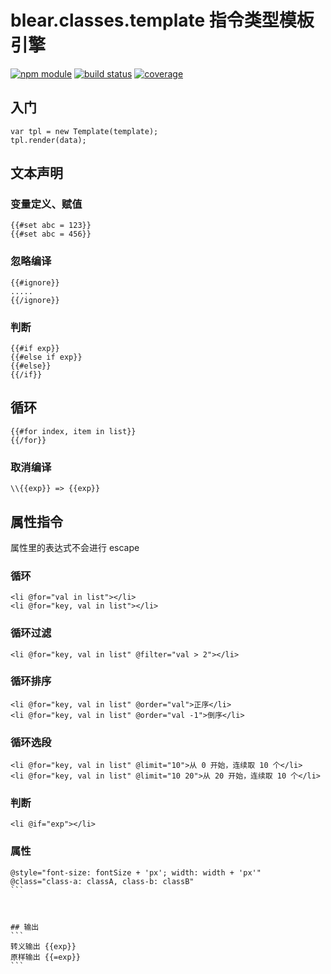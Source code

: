# blear.classes.template 指令类型模板引擎

[![npm module][npm-img]][npm-url]
[![build status][travis-img]][travis-url]
[![coverage][coveralls-img]][coveralls-url]

[travis-img]: https://img.shields.io/travis/blearjs/blear.classes.template/master.svg?style=flat-square
[travis-url]: https://travis-ci.org/blearjs/blear.classes.template

[npm-img]: https://img.shields.io/npm/v/blear.classes.template.svg?style=flat-square
[npm-url]: https://www.npmjs.com/package/blear.classes.template

[coveralls-img]: https://img.shields.io/coveralls/blearjs/blear.classes.template/master.svg?style=flat-square
[coveralls-url]: https://coveralls.io/github/blearjs/blear.classes.template?branch=master



## 入门
```
var tpl = new Template(template);
tpl.render(data);
```


## 文本声明

### 变量定义、赋值
```
{{#set abc = 123}}
{{#set abc = 456}}
```

### 忽略编译
```
{{#ignore}}
.....
{{/ignore}}
```

### 判断
```
{{#if exp}}
{{#else if exp}}
{{#else}}
{{/if}}
```

## 循环
```
{{#for index, item in list}}
{{/for}}
```

### 取消编译
```
\\{{exp}} => {{exp}}
```

## 属性指令
属性里的表达式不会进行 escape

### 循环
```
<li @for="val in list"></li>
<li @for="key, val in list"></li>
```

### 循环过滤
```
<li @for="key, val in list" @filter="val > 2"></li>
```

### 循环排序
```
<li @for="key, val in list" @order="val">正序</li>
<li @for="key, val in list" @order="val -1">倒序</li>
```

### 循环选段
```
<li @for="key, val in list" @limit="10">从 0 开始，连续取 10 个</li>
<li @for="key, val in list" @limit="10 20">从 20 开始，连续取 10 个</li>
```

### 判断
```
<li @if="exp"></li>
```

### 属性
````
@style="font-size: fontSize + 'px'; width: width + 'px'"
@class="class-a: classA, class-b: classB"
```



## 输出
```
转义输出 {{exp}}
原样输出 {{=exp}}
```

